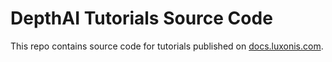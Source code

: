 # DepthAI Tutorials Source Code

This repo contains source code for tutorials published on [docs.luxonis.com](https://docs.luxonis.com).
